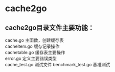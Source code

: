 # cache2go
## cache2go目录文件主要功能：
cache.go 主函数，创建缓存表<br>
cacheitem.go 缓存记录操作<br>
cachetable.go 缓存表主要操作<br>
error.go 定义主要错误类型<br>
cache_test.go 测试文件
benchmark_test.go 基准测试<br>